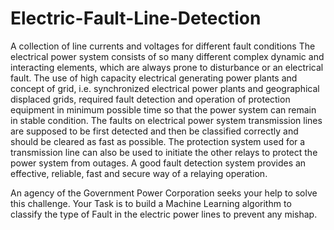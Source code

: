 # Electric-Fault-Line-Detection
A collection of line currents and voltages for different fault conditions
The electrical power system consists of so many different complex dynamic and interacting elements, which are always prone to disturbance or an electrical fault. The use of high capacity electrical generating power plants and concept of grid, i.e. synchronized electrical power plants and geographical displaced grids, required fault detection and operation of protection equipment in minimum possible time so that the power system can remain in stable condition. The faults on electrical power system transmission lines are supposed to be first detected and then be classified correctly and should be cleared as fast as possible. The protection system used for a transmission line can also be used to initiate the other relays to protect the power system from outages. A good fault detection system provides an effective, reliable, fast and secure way of a relaying operation.

 

An agency of the Government Power Corporation seeks your help to solve this challenge. Your Task is to build a Machine Learning algorithm to classify the type of Fault in the electric power lines to prevent any mishap.
